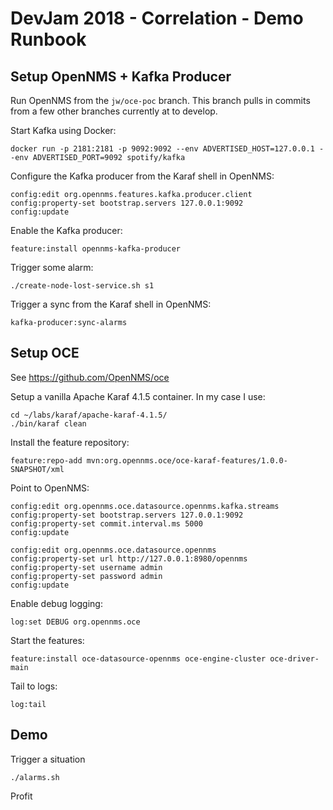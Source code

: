 # DevJam 2018 - Correlation - Demo Runbook

## Setup OpenNMS + Kafka Producer

Run OpenNMS from the `jw/oce-poc` branch.
This branch pulls in commits from a few other branches currently at to develop.

Start Kafka using Docker:
```
docker run -p 2181:2181 -p 9092:9092 --env ADVERTISED_HOST=127.0.0.1 --env ADVERTISED_PORT=9092 spotify/kafka
```

Configure the Kafka producer from the Karaf shell in OpenNMS:
```
config:edit org.opennms.features.kafka.producer.client
config:property-set bootstrap.servers 127.0.0.1:9092
config:update
```

Enable the Kafka producer:
```
feature:install opennms-kafka-producer
```

Trigger some alarm:
```
./create-node-lost-service.sh s1
```

Trigger a sync from the Karaf shell in OpenNMS:
```
kafka-producer:sync-alarms
```

## Setup OCE

See https://github.com/OpenNMS/oce

Setup a vanilla Apache Karaf 4.1.5 container.
In my case I use:

```
cd ~/labs/karaf/apache-karaf-4.1.5/
./bin/karaf clean
```

Install the feature repository:

```
feature:repo-add mvn:org.opennms.oce/oce-karaf-features/1.0.0-SNAPSHOT/xml
```

Point to OpenNMS:
```
config:edit org.opennms.oce.datasource.opennms.kafka.streams
config:property-set bootstrap.servers 127.0.0.1:9092
config:property-set commit.interval.ms 5000
config:update

config:edit org.opennms.oce.datasource.opennms
config:property-set url http://127.0.0.1:8980/opennms
config:property-set username admin
config:property-set password admin
config:update
```

Enable debug logging:
```
log:set DEBUG org.opennms.oce
```

Start the features:
```
feature:install oce-datasource-opennms oce-engine-cluster oce-driver-main
```

Tail to logs:
```
log:tail
```

## Demo

Trigger a situation

```
./alarms.sh
```

Profit

